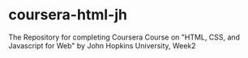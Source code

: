 # coursera-html-jh
The Repository for completing Coursera Course on "HTML, CSS, and Javascript for Web" by John Hopkins University, Week2
